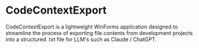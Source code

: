 # CodeContextExport
CodeContextExport is a lightweight WinForms application designed to streamline the process of exporting file contents from development projects into a structured .txt file for LLM's such as Claude / ChatGPT.
